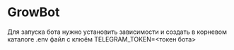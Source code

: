 # GrowBot

Для запуска бота нужно установить зависимости и создать в корневом каталоге .env файл с клюём TELEGRAM_TOKEN=<токен бота>
